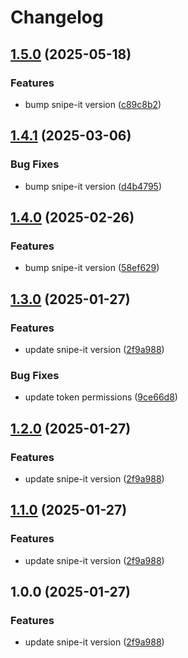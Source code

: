 # Changelog

## [1.5.0](https://github.com/NEIAAC/inventory/compare/v1.4.1...v1.5.0) (2025-05-18)


### Features

* bump snipe-it version ([c89c8b2](https://github.com/NEIAAC/inventory/commit/c89c8b2cd52754ebb6169a9db1a975f9b7cb53a1))

## [1.4.1](https://github.com/NEIAAC/inventory/compare/v1.4.0...v1.4.1) (2025-03-06)


### Bug Fixes

* bump snipe-it version ([d4b4795](https://github.com/NEIAAC/inventory/commit/d4b47953ab865432fb59f764432ed3fc05b85e9a))

## [1.4.0](https://github.com/NEIAAC/inventory/compare/v1.3.0...v1.4.0) (2025-02-26)


### Features

* bump snipe-it version ([58ef629](https://github.com/NEIAAC/inventory/commit/58ef62955b81c179906c2e935b9259c8672db205))

## [1.3.0](https://github.com/NEIAAC/inventory/compare/v1.2.0...v1.3.0) (2025-01-27)


### Features

* update snipe-it version ([2f9a988](https://github.com/NEIAAC/inventory/commit/2f9a98839dc65a8d996ff2ea2c19875355716377))


### Bug Fixes

* update token permissions ([9ce66d8](https://github.com/NEIAAC/inventory/commit/9ce66d83c166a09424174d56101799a58a8365c9))

## [1.2.0](https://github.com/NEIAAC/inventory/compare/v1.1.0...v1.2.0) (2025-01-27)


### Features

* update snipe-it version ([2f9a988](https://github.com/NEIAAC/inventory/commit/2f9a98839dc65a8d996ff2ea2c19875355716377))

## [1.1.0](https://github.com/NEIAAC/inventory/compare/v1.0.0...v1.1.0) (2025-01-27)


### Features

* update snipe-it version ([2f9a988](https://github.com/NEIAAC/inventory/commit/2f9a98839dc65a8d996ff2ea2c19875355716377))

## 1.0.0 (2025-01-27)


### Features

* update snipe-it version ([2f9a988](https://github.com/NEIAAC/inventory/commit/2f9a98839dc65a8d996ff2ea2c19875355716377))
